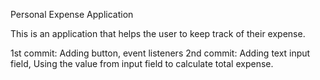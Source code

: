 Personal Expense Application

This is an application that helps the user to keep track of their expense.

1st commit: Adding button, event listeners
2nd commit: Adding text input field, Using the value from input field to calculate total expense.